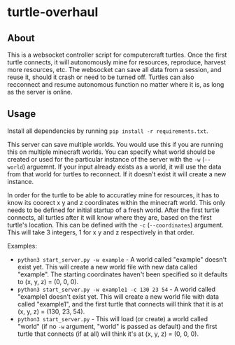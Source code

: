 # turtle-overhaul

## About
This is a websocket controller script for computercraft turtles. Once the first turtle connects, it will autonomously mine for resources, reproduce, harvest more resources, etc. The websocket can save all data from a session, and reuse it, should it crash or need to be turned off. Turtles can also recconnect and resume autonomous function no matter where it is, as long as the server is online. 

## Usage
Install all dependencies by running `pip install -r requirements.txt`.

This server can save multiple worlds. You would use this if you are running this on multiple minecraft worlds. You can specify what world should be created or used for the particular instance of the server with the `-w` (`--world`) arguemnt. If your input already exists as a world, it will use the data from that world for turtles to reconnect. If it doesn't exist it will create a new instance.

In order for the turtle to be able to accuratley mine for resources, it has to know its coorect x y and z coordinates within the minecraft world. This only needs to be defined for initial startup of a fresh world. After the first turtle connects, all turtles after it will know where they are, based on the first turtle's location. This can be defined with the `-c` (`--coordinates`) argument. This will take 3 integers, 1 for x y and z respectively in that order. 

Examples:
* `python3 start_server.py -w example` -  A world called "example" doesn't exist yet. This will create a new world file with new data called "example". The starting coordinates haven't been specified so it defaults to (x, y, z) = (0, 0, 0).
* `python3 start_server.py -w example1 -c 130 23 54` - A world called "example1 doesn't exist yet. This will create a new world file with data called "example1", and the first turtle that connects will think that it is at (x, y, z) = (130, 23, 54).
* `python3 start_server.py` - This will load (or create) a world called "world" (if no `-w` argument, "world" is passed as default) and the first turtle that connects (if at all) will think it's at (x, y, z) = (0, 0, 0).